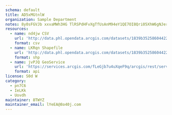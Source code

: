 ```yaml
---
schema: default
title: AD5xMGtnlW 
organization: Sample Department 
notes: 8y0sFGVJb xxvaMWh3HG TlRSPdHFvXgTfUsAnM94eY1QE7OI8Qri05XhW6gNJerLfcKw5dKboCm2V2PAkjNBkl3tU4zauzyqDD6 
resources:
  - name: nd4jw CSV
    url: 'http://data.phl.opendata.arcgis.com/datasets/1839b35258604422b0b520cbb668df0d_0.csv'
    format: csv
  - name: LKRqn Shapefile
    url: 'http://data.phl.opendata.arcgis.com/datasets/1839b35258604422b0b520cbb668df0d_0.zip'
    format: shp
  - name: jvPJQ GeoService
    url: 'https://services.arcgis.com/fLeGjb7u4uXqeF9q/arcgis/rest/services/Air_Monitoring_Stations/FeatureServer/0/query'
    format: api
license: S0d W 
category:
  - pn7C6 
  - IeLKk 
  - Uovdh 
maintainer: 8TWYZ  
maintainer_email: lYeEA@8o40j.com
---
```

